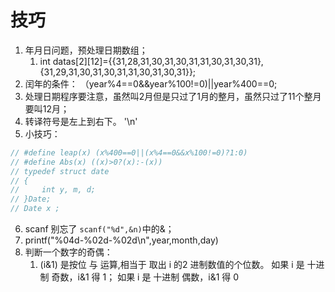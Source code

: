 # 技巧

1. 年月日问题，预处理日期数组；
   1. int datas[2][12]={{31,28,31,30,31,30,31,31,30,31,30,31},
                  {31,29,31,30,31,30,31,31,30,31,30,31}};
2. 闰年的条件： （year%4==0&&year%100!=0)||year%400==0;
3. 处理日期程序要注意，虽然叫2月但是只过了1月的整月，虽然只过了11个整月要叫12月；
4. 转译符号是左上到右下。 '\n'
5. 小技巧：
```c++
// #define leap(x) (x%400==0||(x%4==0&&x%100!=0)?1:0)
// #define Abs(x) ((x)>0?(x):-(x))
// typedef struct date
// {
//     int y, m, d;
// }Date;
// Date x ;
```

6. scanf 别忘了 `scanf("%d",&n)`中的&；
7. printf("%04d-%02d-%02d\n",year,month,day)
8. 判断一个数字的奇偶：
   1. (i&1) 是按位 与 运算,相当于 取出 i 的2 进制数值的个位数。 如果 i 是 十进制 奇数，i&1 得 1； 如果 i 是 十进制 偶数，i&1 得 0
